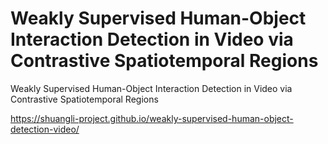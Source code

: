 # Weakly Supervised Human-Object Interaction Detection in Video via Contrastive Spatiotemporal Regions
Weakly Supervised Human-Object Interaction Detection in Video via Contrastive Spatiotemporal Regions

https://shuangli-project.github.io/weakly-supervised-human-object-detection-video/
